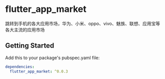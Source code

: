 # flutter_app_market

跳转到手机的各大应用市场，华为、小米、oppo、vivo、魅族、联想、应用宝等各大主流的应用市场

## Getting Started

Add this to your package's pubspec.yaml file:


```yaml
dependencies:
  flutter_app_market: ^0.0.3
```

